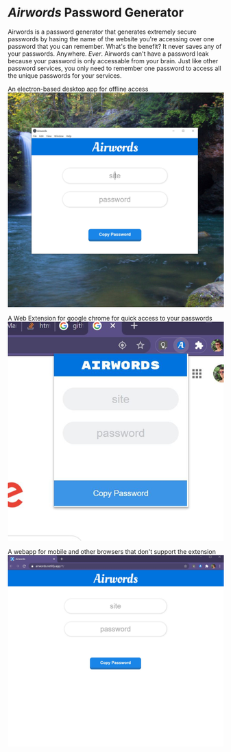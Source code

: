 # *Airwords* Password Generator

Airwords is a password generator that generates extremely secure passwords by hasing the name of the website you're accessing over one password that you can remember. What's the benefit? It never saves any of your passwords. Anywhere. *Ever*. Airwords can't have a password leak because your password is only accessable from your brain. Just like other password services, you only need to remember one password to access all the unique passwords for your services.

An electron-based desktop app for offline access
![Desktop](/images/desktop.jpg)

A Web Extension for google chrome for quick access to your passwords
![Chrome Extension](/images/extension.jpg)

A webapp for mobile and other browsers that don't support the extension
![Webapp](/images/webapp.jpg)
